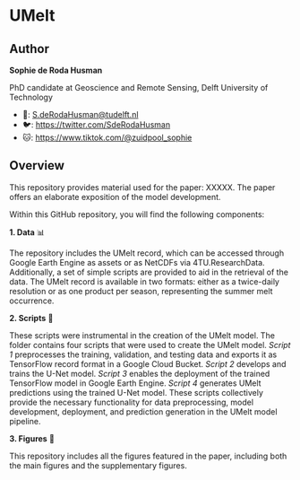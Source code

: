 # UMelt

## Author
**Sophie de Roda Husman** 

PhD candidate at Geoscience and Remote Sensing, Delft University of Technology

* 📧: S.deRodaHusman@tudelft.nl
* 🐦: https://twitter.com/SdeRodaHusman
* 🐱: https://www.tiktok.com/@zuidpool_sophie


## Overview
This repository provides material used for the paper: XXXXX. The paper offers an elaborate exposition of the model development. 

Within this GitHub repository, you will find the following components:

**1. Data** :bar_chart:

The repository includes the UMelt record, which can be accessed through Google Earth Engine as assets or as NetCDFs via 4TU.ResearchData. Additionally, a set of simple scripts are provided to aid in the retrieval of the data. The UMelt record is available in two formats: either as a twice-daily resolution or as one product per season, representing the summer melt occurrence.

**2. Scripts** :page_with_curl:

These scripts were instrumental in the creation of the UMelt model. The folder contains four scripts that were used to create the UMelt model. _Script 1_ preprocesses the training, validation, and testing data and exports it as TensorFlow record format in a Google Cloud Bucket. _Script 2_ develops and trains the U-Net model. _Script 3_ enables the deployment of the trained TensorFlow model in Google Earth Engine. _Script 4_ generates UMelt predictions using the trained U-Net model. These scripts collectively provide the necessary functionality for data preprocessing, model development, deployment, and prediction generation in the UMelt model pipeline.

**3. Figures** :milky_way:

This repository includes all the figures featured in the paper, including both the main figures and the supplementary figures.




